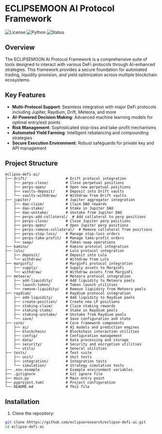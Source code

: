 # ECLIPSEMOON AI Protocol Framework

![License](https://img.shields.io/badge/license-MIT-blue.svg)
![Python](https://img.shields.io/badge/python-3.10%2B-blue)
![Status](https://img.shields.io/badge/status-alpha-orange)

## Overview

The ECLIPSEMOON AI Protocol Framework is a comprehensive suite of tools designed to interact with various DeFi protocols through AI-enhanced strategies. This framework provides a secure foundation for automated trading, liquidity provision, and yield optimization across multiple blockchain ecosystems.

## Key Features

- **Multi-Protocol Support**: Seamless integration with major DeFi protocols including Jupiter, Raydium, Drift, Meteora, and more
- **AI-Powered Decision Making**: Advanced machine learning models for optimal entry/exit points
- **Risk Management**: Sophisticated stop-loss and take-profit mechanisms
- **Automated Yield Farming**: Intelligent rebalancing and compounding strategies
- **Secure Execution Environment**: Robust safeguards for private key and API management

## Project Structure

```
eclipse-defi-ai/
├── drift/                  # Drift protocol integration
│   ├── perps-close/        # Close perpetual positions
│   ├── perps-open/         # Open new perpetual positions
│   ├── vaults-deposit/     # Deposit into Drift vaults
│   └── vaults-withdraw/    # Withdraw from Drift vaults
├── jupiter/                # Jupiter aggregator integration
│   ├── dao-claim/          # Claim DAO rewards
│   ├── dao-stake/          # Stake in Jupiter DAO
│   ├── dao-unstake/        # Unstake from Jupiter DAO
│   ├── perps-add-collateral/  # Add collateral to perp positions
│   ├── perps-close/        # Close Jupiter perp positions
│   ├── perps-open/         # Open Jupiter perp positions
│   ├── perps-remove-collateral/  # Remove collateral from positions
│   ├── perps-stop-loss/    # Manage stop-loss orders
│   ├── perps-take-profit/  # Manage take-profit orders
│   └── swap/               # Token swap operations
├── kamino/                 # Kamino protocol integration
├── lulo/                   # Lulo protocol integration
│   ├── deposit/            # Deposit into Lulo
│   └── withdraw/           # Withdraw from Lulo
├── marginfi/               # MarginFi protocol integration
│   ├── supply/             # Supply assets to MarginFi
│   └── withdraw/           # Withdraw assets from MarginFi
├── meteora/                # Meteora protocol integration
│   ├── add-liquidity/      # Add liquidity to Meteora pools
│   ├── launch-token/       # Token launch utilities
│   └── remove-liquidity/   # Remove liquidity from Meteora pools
├── raydium/                # Raydium protocol integration
│   ├── add-liquidity/      # Add liquidity to Raydium pools
│   ├── create-position/    # Create new LP positions
│   ├── staking-claim/      # Claim staking rewards
│   ├── staking-stake/      # Stake in Raydium pools
│   ├── staking-unstake/    # Unstake from Raydium pools
│   └── save/               # Save configuration and state
├── core/                   # Core framework components
│   ├── ai/                 # AI models and prediction engines
│   ├── blockchain/         # Blockchain interaction utilities
│   ├── config/             # Configuration management
│   ├── data/               # Data processing and storage
│   ├── security/           # Security and encryption utilities
│   └── utils/              # General utilities
├── tests/                  # Test suite
│   ├── unit/               # Unit tests
│   ├── integration/        # Integration tests
│   └── simulation/         # Strategy simulation tests
├── .env.example            # Example environment variables
├── .gitignore              # Git ignore file
├── main.py                 # Main entry point
├── pyproject.toml          # Project configuration
└── README.md               # This file
```

## Installation

1. Clone the repository:
```bash
git clone hhttps://github.com/eclipseresearch/eclipse-defi-ai.git
cd eclipse-defi-ai